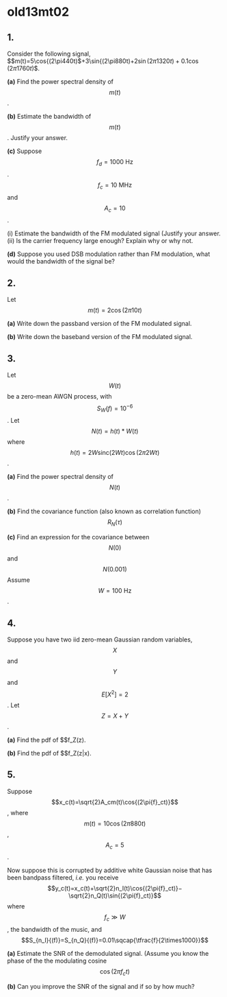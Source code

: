# old13mt02

## 1.
Consider the following signal, $$m(t)=5\cos{(2\pi440t)$+3\sin{(2\pi880t)$+2\sin{(2\pi1320t)}+0.1\cos{(2\pi1760t)}$$.

**(a)** Find the power spectral density of $$m(t)$$.

**(b)** Estimate the bandwidth of $$m(t)$$. Justify your answer.

**(c)** Suppose $$f_d=1000\:\text{Hz}$$. $$f_c=10\:\text{MHz}$$ and $$A_c=10$$.

(i) Estimate the bandwidth of the FM modulated signal (Justify your answer.
(ii) Is the carrier frequency large enough? Explain why or why not.

**(d)** Suppose you used DSB modulation rather than FM modulation, what would the bandwidth of the signal be?


## 2. 
Let $$m(t)=2\cos{(2\pi10t)}$$

**(a)** Write down the passband version of the FM modulated signal.

**(b)** Write down the baseband version of the FM modulated signal. 


## 3.
Let $$W(t)$$ be a zero-mean AWGN process, with $$S_W(f)=10^{−6}$$. Let $$N(t)=h(t)*W(t)$$ where $$h(t)=2W\text{sinc}{(2Wt)}\cos{(2\pi2Wt)}$$.

**(a)** Find the power spectral density of $$N(t)$$.

**(b)** Find the covariance function (also known as correlation function) $$R_N(\tau)$$

**(c)** Find an expression for the covariance between $$N(0)$$ and $$N(0.001)$$ Assume $$W=100\:\text{Hz}$$.


## 4.
Suppose you have two iid zero-mean Gaussian random variables, $$X$$ and $$Y$$ and $$E[X^2]=2$$. Let $$Z=X+Y$$.

**(a)** Find the pdf of $$f_Z(z).

**(b)** Find the pdf of $$f_Z(z|x).


## 5.
Suppose $$x_c(t)=\sqrt{2}A_cm(t)\cos{(2\pi{f}_ct)}$$, where $$m(t)=10\cos{(2\pi880t)}$$, $$A_c=5$$.

Now suppose this is corrupted by additive white Gaussian noise that has been bandpass filtered, *i.e.* you receive $$y_c(t)=x_c(t)+\sqrt{2}n_I(t)\cos{(2\pi{f}_ct)}−\sqrt{2}n_Q(t)\sin{(2\pi{f}_ct)}$$ where $$f_c\gg{W}$$, the bandwidth of the music, and $$S_{n_I}{(f)}=S_{n_Q}{(f)}=0.01\sqcap{\tfrac{f}{2\times1000}}$$

**(a)** Estimate the SNR of the demodulated signal. (Assume you know the phase of the the modulating cosine $$\cos{(2\pi{f}_ct)}$$

**(b)** Can you improve the SNR of the signal and if so by how much?

